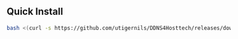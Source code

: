 ## Quick Install

```bash
bash <(curl -s https://github.com/utigernils/DDNS4Hosttech/releases/download/Installer/installer.sh)
